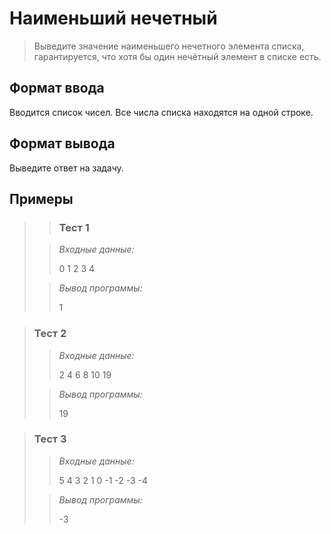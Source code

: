 # Наименьший нечетный

>Выведите значение наименьшего нечетного элемента списка, гарантируется, что хотя бы один нечётный элемент в списке есть.


## Формат ввода

Вводится список чисел. Все числа списка находятся на одной строке.

## Формат вывода

Выведите ответ на задачу.

 ## Примеры
>
>>### Тест 1
> 
>>*Входные данные:*
>>
>>0 1 2 3 4
>
>>*Вывод программы:*
>>
>>1

 
>### Тест 2
>
>>*Входные данные:*
>>
>>
>>2 4 6 8 10 19
> 
>>*Вывод программы:*
>>
>>19
>>
>>

>### Тест 3
>>
>>*Входные данные:*
>>
>>5 4 3 2 1 0 -1 -2 -3 -4
>
>>*Вывод программы:*
>>
>>-3
